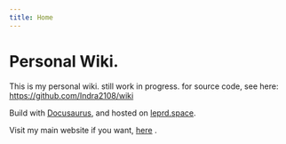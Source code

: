 ```yaml
---
title: Home
--- 
```


# Personal Wiki.

This is my personal wiki. still work in progress. for source code, see here: https://github.com/Indra2108/wiki

Build with [Docusaurus](https://docusaurus.io/), and hosted on [leprd.space](https://leprd.space/).

Visit my main website if you want, [here](https://indrdmr.web.app) .